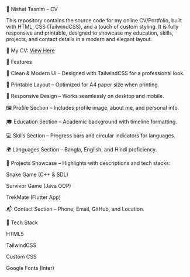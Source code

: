 🌸 Nishat Tasnim – CV

This repository contains the source code for my online CV/Portfolio, built with HTML, CSS (TailwindCSS), and a touch of custom styling.
It is fully responsive and printable, designed to showcase my education, skills, projects, and contact details in a modern and elegant layout.

🔗 My CV: [View Here](https://nishattasnim2021831026cv.netlify.app/)

📌 Features

🎨 Clean & Modern UI – Designed with TailwindCSS for a professional look.

📄 Printable Layout – Optimized for A4 paper size when printing.

📱 Responsive Design – Works seamlessly on desktop and mobile.

🖼️ Profile Section – Includes profile image, about me, and personal info.

🎓 Education Section – Academic background with timeline formatting.

💻 Skills Section – Progress bars and circular indicators for languages.

🌍 Languages Section – Bangla, English, and Hindi proficiency.

📂 Projects Showcase – Highlights with descriptions and tech stacks:

Snake Game (C++ & SDL)

Survivor Game (Java OOP)

TrekMate (Flutter App)

📬 Contact Section – Phone, Email, GitHub, and Location.

🚀 Tech Stack

HTML5

TailwindCSS

Custom CSS

Google Fonts (Inter)
